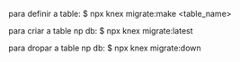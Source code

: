 

para definir a table:
$ npx knex migrate:make <table_name>

para criar a table np db:
$ npx knex migrate:latest

para dropar a table np db:
$ npx knex migrate:down


